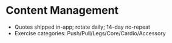 # Content Management

- Quotes shipped in-app; rotate daily; 14-day no-repeat
- Exercise categories: Push/Pull/Legs/Core/Cardio/Accessory
